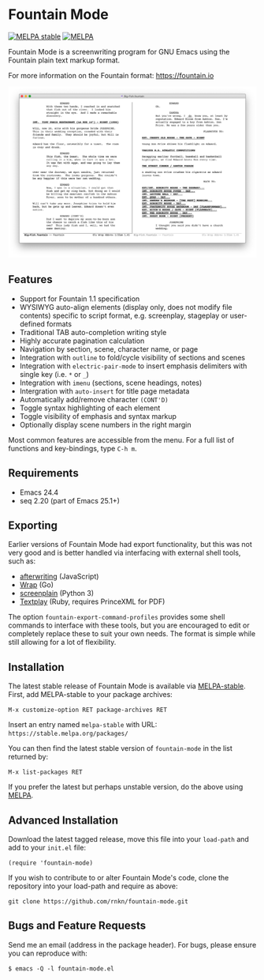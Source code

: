 Fountain Mode
=============

[![MELPA stable](https://stable.melpa.org/packages/fountain-mode-badge.svg)][1]
[![MELPA](https://melpa.org/packages/fountain-mode-badge.svg)][2]

Fountain Mode is a screenwriting program for GNU Emacs using the
Fountain plain text markup format.

For more information on the Fountain format: <https://fountain.io>

![screenshot](screenshots/01.png)


Features
--------

-  Support for Fountain 1.1 specification
-  WYSIWYG auto-align elements (display only, does not modify file
   contents) specific to script format, e.g. screenplay, stageplay or
   user-defined formats
-  Traditional TAB auto-completion writing style
-  Highly accurate pagination calculation
-  Navigation by section, scene, character name, or page
-  Integration with `outline` to fold/cycle visibility of sections and
   scenes
-  Integration with `electric-pair-mode` to insert emphasis delimiters
   with single key (i.e. `*` or `_`)
-  Integration with `imenu` (sections, scene headings, notes)
-  Intergration with `auto-insert` for title page metadata
-  Automatically add/remove character `(CONT'D)`
-  Toggle syntax highlighting of each element
-  Toggle visibility of emphasis and syntax markup
-  Optionally display scene numbers in the right margin

Most common features are accessible from the menu. For a full list of
functions and key-bindings, type `C-h m`.


Requirements
------------

-  Emacs 24.4
-  seq 2.20 (part of Emacs 25.1+)


Exporting
---------

Earlier versions of Fountain Mode had export functionality, but this was
not very good and is better handled via interfacing with external shell
tools, such as:

-  [afterwriting](https://github.com/ifrost/afterwriting-labs/blob/master/docs/clients.md) (JavaScript)
-  [Wrap](https://github.com/Wraparound/wrap) (Go)
-  [screenplain](https://github.com/vilcans/screenplain) (Python 3)
-  [Textplay](https://github.com/olivertaylor/Textplay) (Ruby, requires PrinceXML for PDF)

The option `fountain-export-command-profiles` provides some shell
commands to interface with these tools, but you are encouraged to edit
or completely replace these to suit your own needs. The format is simple
while still allowing for a lot of flexibility.


Installation
------------

The latest stable release of Fountain Mode is available via
[MELPA-stable][1]. First, add MELPA-stable to your package archives:

    M-x customize-option RET package-archives RET
    
Insert an entry named `melpa-stable` with URL:
`https://stable.melpa.org/packages/`

You can then find the latest stable version of `fountain-mode` in the
list returned by:

    M-x list-packages RET

If you prefer the latest but perhaps unstable version, do the above
using [MELPA][2].


Advanced Installation
---------------------

Download the latest tagged release, move this file into your `load-path`
and add to your `init.el` file:

    (require 'fountain-mode)

If you wish to contribute to or alter Fountain Mode's code, clone the
repository into your load-path and require as above:

    git clone https://github.com/rnkn/fountain-mode.git


Bugs and Feature Requests
-------------------------

Send me an email (address in the package header). For bugs, please
ensure you can reproduce with:

    $ emacs -Q -l fountain-mode.el


[1]: https://stable.melpa.org/#/fountain-mode
[2]: https://melpa.org/#/fountain-mode
